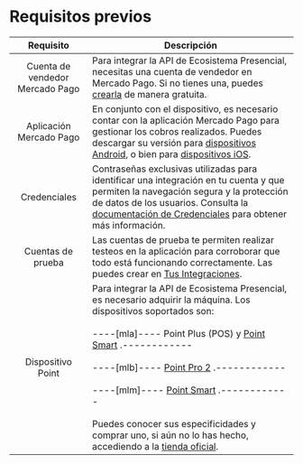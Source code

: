 # Requisitos previos

| Requisito | Descripción |
|:---:|---|
| Cuenta de vendedor Mercado Pago | Para integrar la API de Ecosistema Presencial, necesitas una cuenta de vendedor en Mercado Pago. Si no tienes una, puedes [crearla](https://www.mercadopago[FAKER][URL][DOMAIN]/hub/registration/landing) de manera gratuita. |
| Aplicación Mercado Pago | En conjunto con el dispositivo, es necesario contar con la aplicación Mercado Pago para gestionar los cobros realizados. Puedes descargar su versión para [dispositivos Android](https://play.google.com/store/apps/details?id=com.mercadopago.wallet&hl=es_419), o bien para [dispositivos iOS](https://apps.apple.com/ar/app/mercado-pago/id925436649). |
| Credenciales | Contraseñas exclusivas utilizadas para identificar una integración en tu cuenta y que permiten la navegación segura y la protección de datos de los usuarios. Consulta la [documentación de Credenciales](/developers/es/docs/ecosistema-presencial/additional-content/your-integrations/credentials) para obtener más información. |
| Cuentas de prueba | Las cuentas de prueba te permiten realizar testeos en la aplicación para corroborar que todo está funcionando correctamente. Las puedes crear en [Tus Integraciones](/developers/panel/app). |
| Dispositivo Point | Para integrar la API de Ecosistema Presencial, es necesario adquirir la máquina. Los dispositivos soportados son:<br><br> ----[mla]---- Point Plus (POS) y [Point Smart](https://www.mercadopago.com.ar/point/invite?device=29&code=POINT_ORG) .------------ <br><br> ----[mlb]---- [Point Pro 2](https://www.mercadopago.com.br/point/invite?device=28&code=POINT_ORG&pog=true) .------------ <br><br> ----[mlm]---- [Point Smart](https://www.mercadopago.com.mx/point/invite?device=30&code=POINT_ORG) .------------ <br><br>Puedes conocer sus especificidades y comprar uno, si aún no lo has hecho, accediendo a la [tienda oficial](https://www.mercadopago[FAKER][URL][DOMAIN]/herramientas-para-vender/lectores-point). |